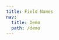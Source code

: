 ```yaml
---
title: Field Names
nav:
  title: Demo
  path: /demo
---
```


<code src="../examples/fieldNames.tsx"></code>
